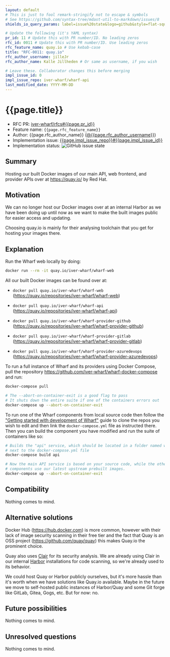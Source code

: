 ```yaml
---
layout: default
# This is just to fool remark-stringify not to escape & symbols
# See https://github.com/syntax-tree/mdast-util-to-markdown/issues/8
shields_io_query_params: label=issue%20state&logo=github&style=flat-square

# Update the following (it's YAML syntax)
pr_id: 11 # Update this with PR number/ID. No leading zeros
rfc_id: 0011 # Update this with PR number/ID. Use leading zeros
rfc_feature_name: quay.io # Use kebab-case
title: "RFC-0011: quay.io"
rfc_author_username: jilleJr
rfc_author_name: Kalle Jillheden # Or same as username, if you wish

# Leave these. Collaborator changes this before merging
impl_issue_id: 0
impl_issue_repo: iver-wharf/wharf-api
last_modified_date: YYYY-MM-DD
---
```


# {{page.title}}

- RFC PR: [iver-wharf/rfcs#{{page.pr_id}}](https://github.com/iver-wharf/rfcs/pulls/{{page.pr_id}})
- Feature name: `{{page.rfc_feature_name}}`
- Author: {{page.rfc_author_name}} ([@{{page.rfc_author_username}}](https://github.com/{{page.rfc_author_username}}))
- Implementation issue: [{{page.impl_issue_repo}}#{{page.impl_issue_id}}](https://github.com/{{page.impl_issue_repo}}/issues/{{page.impl_issue_id}})
- Implementation status: ![GitHub issue state](https://img.shields.io/github/issues/detail/state/{{page.impl_issue_repo}}/{{page.impl_issue_id}}?{{page.shields_io_query_params}})

## Summary

Hosting our built Docker images of our main API, web frontend, and provider
APIs over at <https://quay.io/> by Red Hat.

## Motivation

We can no longer host our Docker images over at an internal Harbor as we have
been doing up until now as we want to make the built images public for easier
access and updating.

Choosing quay.io is mainly for their analysing toolchain that you get for
hosting your images there.

## Explanation

Run the Wharf web locally by doing:

```sh
docker run --rm -it quay.io/iver-wharf/wharf-web
```

All our built Docker images can be found over at:

- `docker pull quay.io/iver-wharf/wharf-web`
  (<https://quay.io/repositories/iver-wharf/wharf-web>)

- `docker pull quay.io/iver-wharf/wharf-api`
  (<https://quay.io/repositories/iver-wharf/wharf-api>)

- `docker pull quay.io/iver-wharf/wharf-provider-github`
  (<https://quay.io/repositories/iver-wharf/wharf-provider-github>)

- `docker pull quay.io/iver-wharf/wharf-provider-gitlab`
  (<https://quay.io/repositories/iver-wharf/wharf-provider-gitlab>)

- `docker pull quay.io/iver-wharf/wharf-provider-azuredevops`
  (<https://quay.io/repositories/iver-wharf/wharf-provider-azuredevops>)

To run a full instance of Wharf and its providers using Docker Compose, pull
the repository <https://github.com/iver-wharf/wharf-docker-compose> and run:

```sh
docker-compose pull

# The --abort-on-container-exit is a good flag to pass
# It shuts down the entire suite if one of the containers errors out
docker-compose up --abort-on-container-exit
```

To run one of the Wharf components from local source code then follow the
["Getting started with development of Wharf"](https://iver-wharf.github.io/#/development/getting-started)
guide to clone the repos you wish to edit and then link the
`docker-compose.yml` file as instructed there. Then you can build the component
you have modified and run the suite of containers like so:

```sh
# Builds the "api" service, which should be located in a folder named wharf-api
# next to the docker-compose.yml file
docker-compose build api

# Now the main API service is based on your source code, while the other
# components use our latest upstream prebuilt images.
docker-compose up --abort-on-container-exit
```

## Compatibility

Nothing comes to mind.

## Alternative solutions

Docker Hub (<https://hub.docker.com>) is more common, however with their lack
of image security scanning in their free tier and the fact that Quay is an
OSS project (<https://github.com/quay/quay>) this makes Quay.io the prominent
choice.

Quay also uses [Clair](https://github.com/quay/clair) for its security
analysis. We are already using Clair in our internal [Harbor](https://goharbor.io)
installations for code scanning, so we're already used to its behavior.

We could host Quay or Harbor publicly ourselves, but it's more hassle than it's
worth when we have solutions like Quay.io available. Maybe in the future we
move to self-hosted public instances of Harbor/Quay and some Git forge like
GitLab, Gitea, Gogs, etc. But for now: no.

## Future possibilities

Nothing comes to mind.

## Unresolved questions

Nothing comes to mind.
